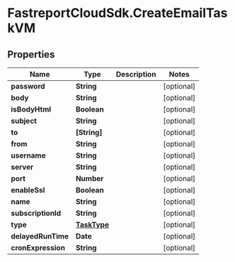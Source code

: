 # FastreportCloudSdk.CreateEmailTaskVM

## Properties

Name | Type | Description | Notes
------------ | ------------- | ------------- | -------------
**password** | **String** |  | [optional] 
**body** | **String** |  | [optional] 
**isBodyHtml** | **Boolean** |  | [optional] 
**subject** | **String** |  | [optional] 
**to** | **[String]** |  | [optional] 
**from** | **String** |  | [optional] 
**username** | **String** |  | [optional] 
**server** | **String** |  | [optional] 
**port** | **Number** |  | [optional] 
**enableSsl** | **Boolean** |  | [optional] 
**name** | **String** |  | [optional] 
**subscriptionId** | **String** |  | [optional] 
**type** | [**TaskType**](TaskType.md) |  | [optional] 
**delayedRunTime** | **Date** |  | [optional] 
**cronExpression** | **String** |  | [optional] 


